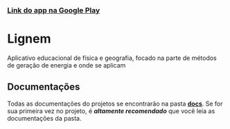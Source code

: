 ### [Link do app na Google Play](https://play.google.com/store/apps/details?id=com.lignem)

# Lignem

Aplicativo educacional de física e geografia, focado na parte de métodos de geração de energia e onde se aplicam

## Documentações

Todas as documentações do projetos se encontrarão na pasta **[docs](/docs)**.
Se for sua primeira vez no projeto, é **_altamente recomendado_** que você leia as documentações da pasta.
